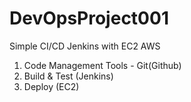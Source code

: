 # DevOpsProject001
Simple CI/CD Jenkins with EC2 AWS 

1. Code Management Tools - Git(Github)
2. Build & Test (Jenkins)
3. Deploy (EC2)
